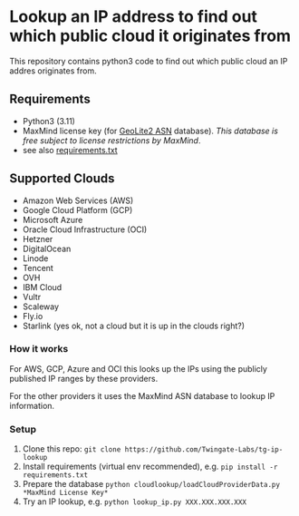 # Lookup an IP address to find out which public cloud it originates from

This repository contains python3 code to find out which public cloud an IP addres originates from.

## Requirements
* Python3 (3.11)
* MaxMind license key (for [GeoLite2 ASN](https://dev.maxmind.com/geoip/docs/databases/asn) database). *This database is free subject to license restrictions by MaxMind*.
* see also [requirements.txt](requirements.txt)

## Supported Clouds
* Amazon Web Services (AWS)
* Google Cloud Platform (GCP)
* Microsoft Azure
* Oracle Cloud Infrastructure (OCI)
* Hetzner
* DigitalOcean
* Linode
* Tencent
* OVH
* IBM Cloud
* Vultr
* Scaleway
* Fly.io
* Starlink (yes ok, not a cloud but it is up in the clouds right?)

### How it works
For AWS, GCP, Azure and OCI this looks up the IPs using the publicly published IP ranges by these providers.

For the other providers it uses the MaxMind ASN database to lookup IP information.

### Setup
1. Clone this repo: `git clone https://github.com/Twingate-Labs/tg-ip-lookup`
2. Install requirements (virtual env recommended), e.g. `pip install -r requirements.txt`
3. Prepare the database `python cloudlookup/loadCloudProviderData.py *MaxMind License Key*`
4. Try an IP lookup, e.g. `python lookup_ip.py XXX.XXX.XXX.XXX`
